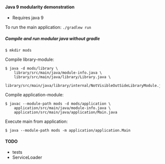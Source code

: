 #### Java 9 modularity demonstration
- Requires java 9

To run the main application:
```./gradlew run```

##### Compile and run modular java without gradle
```
$ mkdir mods
```

Compile library-module: 
```
$ java -d mods/library \
    library/src/main/java/module-info.java \
    library/src/main/java/library/Library.java \
    library/src/main/java/library/internal/NotVisibleOutSideLibraryModule.java
```

Compile application-module: 
``` 
$ javac --module-path mods -d mods/application \
    application/src/main/java/module-info.java \
    application/src/main/java/application/Main.java
```

Execute main from application:
``` 
$ java --module-path mods -m application/application.Main
```

#### TODO
- tests
- ServiceLoader

